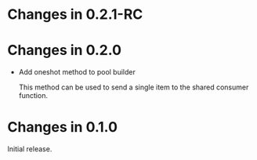 # Changes in 0.2.1-RC

# Changes in 0.2.0

-   Add oneshot method to pool builder

    This method can be used to send a single item to the shared consumer
    function.

# Changes in 0.1.0

Initial release.
